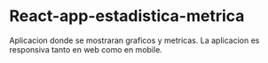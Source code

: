 # React-app-estadistica-metrica
Aplicacion  donde se mostraran graficos y metricas. La aplicacion es responsiva tanto en web como en mobile.
